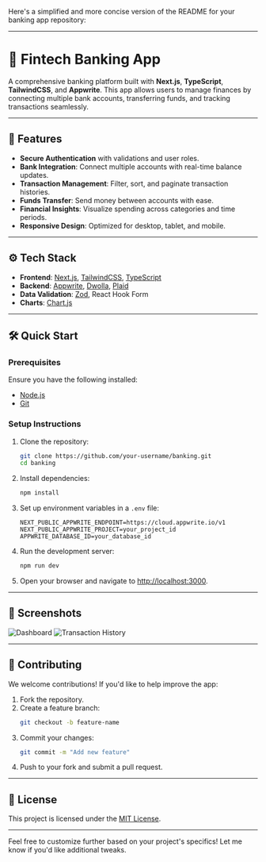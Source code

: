 Here's a simplified and more concise version of the README for your banking app repository:

---

# 🏦 Fintech Banking App

A comprehensive banking platform built with **Next.js**, **TypeScript**, **TailwindCSS**, and **Appwrite**. This app allows users to manage finances by connecting multiple bank accounts, transferring funds, and tracking transactions seamlessly.

---

## 🚀 Features

- **Secure Authentication** with validations and user roles.
- **Bank Integration**: Connect multiple accounts with real-time balance updates.
- **Transaction Management**: Filter, sort, and paginate transaction histories.
- **Funds Transfer**: Send money between accounts with ease.
- **Financial Insights**: Visualize spending across categories and time periods.
- **Responsive Design**: Optimized for desktop, tablet, and mobile.

---

## ⚙️ Tech Stack

- **Frontend**: [Next.js](https://nextjs.org/), [TailwindCSS](https://tailwindcss.com/), [TypeScript](https://www.typescriptlang.org/)
- **Backend**: [Appwrite](https://appwrite.io/), [Dwolla](https://www.dwolla.com/), [Plaid](https://plaid.com/)
- **Data Validation**: [Zod](https://zod.dev/), React Hook Form
- **Charts**: [Chart.js](https://www.chartjs.org/)

---

## 🛠️ Quick Start

### Prerequisites

Ensure you have the following installed:

- [Node.js](https://nodejs.org/)
- [Git](https://git-scm.com/)

### Setup Instructions

1. Clone the repository:
   ```bash
   git clone https://github.com/your-username/banking.git
   cd banking
   ```

2. Install dependencies:
   ```bash
   npm install
   ```

3. Set up environment variables in a `.env` file:
   ```env
   NEXT_PUBLIC_APPWRITE_ENDPOINT=https://cloud.appwrite.io/v1
   NEXT_PUBLIC_APPWRITE_PROJECT=your_project_id
   APPWRITE_DATABASE_ID=your_database_id
   ```

4. Run the development server:
   ```bash
   npm run dev
   ```

5. Open your browser and navigate to [http://localhost:3000](http://localhost:3000).

---

## 📸 Screenshots

![Dashboard](https://example.com/screenshot1.png)
![Transaction History](https://example.com/screenshot2.png)

---

## 🤝 Contributing

We welcome contributions! If you'd like to help improve the app:

1. Fork the repository.
2. Create a feature branch:
   ```bash
   git checkout -b feature-name
   ```
3. Commit your changes:
   ```bash
   git commit -m "Add new feature"
   ```
4. Push to your fork and submit a pull request.

---

## 📄 License

This project is licensed under the [MIT License](LICENSE).

---

Feel free to customize further based on your project's specifics! Let me know if you'd like additional tweaks.
